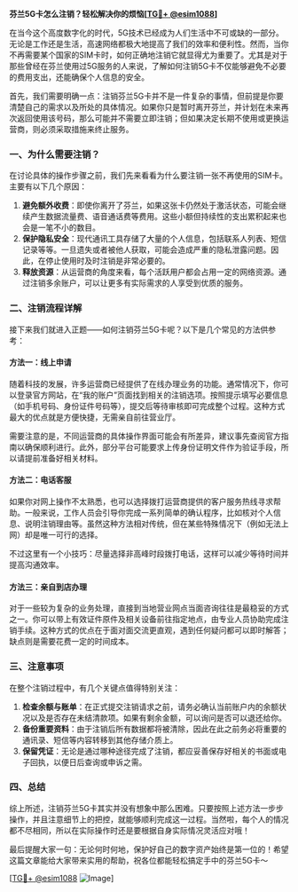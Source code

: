 **芬兰5G卡怎么注销？轻松解决你的烦恼[[TG💪+ @esim1088](https://t.me/s/esim1088)]**

在当今这个高度数字化的时代，5G技术已经成为人们生活中不可或缺的一部分。无论是工作还是生活，高速网络都极大地提高了我们的效率和便利性。然而，当你不再需要某个国家的SIM卡时，如何正确地注销它就显得尤为重要了。尤其是对于那些曾经在芬兰使用过5G服务的人来说，了解如何注销5G卡不仅能够避免不必要的费用支出，还能确保个人信息的安全。

首先，我们需要明确一点：注销芬兰5G卡并不是一件复杂的事情，但前提是你要清楚自己的需求以及所处的具体情况。如果你只是暂时离开芬兰，并计划在未来再次返回使用该号码，那么可能并不需要立即注销；但如果决定长期不使用或更换运营商，则必须采取措施来终止服务。

### 一、为什么需要注销？

在讨论具体的操作步骤之前，我们先来看看为什么要注销一张不再使用的SIM卡。主要有以下几个原因：

1. **避免额外收费**：即使你离开了芬兰，如果这张卡仍然处于激活状态，可能会继续产生数据流量费、语音通话费等费用。这些小额但持续性的支出累积起来也会是一笔不小的数目。
2. **保护隐私安全**：现代通讯工具存储了大量的个人信息，包括联系人列表、短信记录等等。一旦遗失或者被他人获取，可能会造成严重的隐私泄露问题。因此，在停止使用时及时注销是非常必要的。
3. **释放资源**：从运营商的角度来看，每个活跃用户都会占用一定的网络资源。通过注销多余账户，可以让更多有实际需求的人享受到优质的服务。

### 二、注销流程详解

接下来我们就进入正题——如何注销芬兰5G卡呢？以下是几个常见的方法供参考：

#### 方法一：线上申请
随着科技的发展，许多运营商已经提供了在线办理业务的功能。通常情况下，你可以登录官方网站，在“我的账户”页面找到相关的注销选项。按照提示填写必要信息（如手机号码、身份证件号码等），提交后等待审核即可完成整个过程。这种方式最大的优点就是方便快捷，无需亲自前往营业厅。

需要注意的是，不同运营商的具体操作界面可能会有所差异，建议事先查阅官方指南以确保顺利进行。此外，部分平台可能要求上传身份证明文件作为验证手段，所以请提前准备好相关材料。

#### 方法二：电话客服
如果你对网上操作不太熟悉，也可以选择拨打运营商提供的客户服务热线寻求帮助。一般来说，工作人员会引导你完成一系列简单的确认程序，比如核对个人信息、说明注销理由等。虽然这种方法相对传统，但在某些特殊情况下（例如无法上网）却是唯一可行的选择。

不过这里有一个小技巧：尽量选择非高峰时段拨打电话，这样可以减少等待时间并提高沟通效率。

#### 方法三：亲自到店办理
对于一些较为复杂的业务处理，直接到当地营业网点当面咨询往往是最稳妥的方式之一。你可以带上有效证件原件及相关设备前往指定地点，由专业人员协助完成注销手续。这种方式的优点在于面对面交流更直观，遇到任何疑问都可以即时解答；缺点则是需要花费一定的时间成本。

### 三、注意事项

在整个注销过程中，有几个关键点值得特别关注：

1. **检查余额与账单**：在正式提交注销请求之前，请务必确认当前账户内的余额状况以及是否存在未结清款项。如果有剩余金额，可以询问是否可以退还给你。
2. **备份重要资料**：由于注销后所有数据都将被清除，因此在此之前务必将重要的通讯录、短信等内容转移到其他存储介质上。
3. **保留凭证**：无论是通过哪种途径完成了注销，都应妥善保存好相关的书面或电子回执，以便日后查询或申诉之需。

### 四、总结

综上所述，注销芬兰5G卡其实并没有想象中那么困难。只要按照上述方法一步步操作，并且注意细节上的把控，就能够顺利完成这一过程。当然啦，每个人的情况都不尽相同，所以在实际操作时还是要根据自身实际情况灵活应对哦！

最后提醒大家一句：无论何时何地，保护好自己的数字资产始终是第一位的！希望这篇文章能给大家带来实用的帮助，祝各位都能轻松搞定手中的芬兰5G卡～

[[TG💪+ @esim1088](https://t.me/s/esim1088) ![Image](https://i.postimg.cc/4NQfJmqS/Snipaste-2025-05-13-00-14-12.png)]